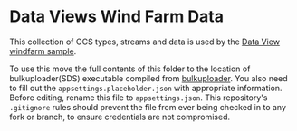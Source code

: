 # Data Views Wind Farm Data

This collection of OCS types, streams and data is used by the [Data View windfarm sample](..).

To use this move the full contents of this folder to the location of bulkuploader(SDS) executable compiled from [bulkuploader](https://github.com/osisoft/OSI-Samples-OCS/tree/master/advanced_samples/BulkUpload/DotNet). You also need to fill out the `appsettings.placeholder.json` with appropriate information. Before editing, rename this file to `appsettings.json`. This repository's `.gitignore` rules should prevent the file from ever being checked in to any fork or branch, to ensure credentials are not compromised.
